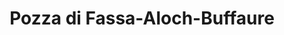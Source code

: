 ---
name: Pozza di Fassa
title: Pozza di Fassa-Aloch-Buffaure
region: Trentino-Alto Adige
country: Italy
group: Altopiano Paganella, Skiarea Andalo e Fai della Paganella
---